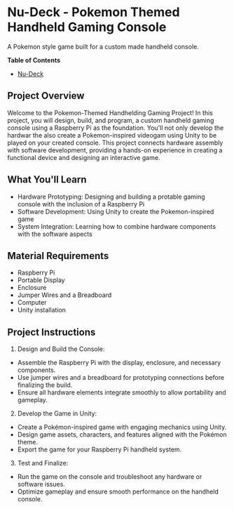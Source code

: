 <!-- START doctoc generated TOC please keep comment here to allow auto update -->
<!-- DON'T EDIT THIS SECTION, INSTEAD RE-RUN doctoc TO UPDATE -->

<!-- END doctoc generated TOC please keep comment here to allow auto update -->

# Nu-Deck - Pokemon Themed Handheld Gaming Console
A Pokemon style game built for a custom made handheld console.

**Table of Contents** 

- [Nu-Deck](#nu-deck)


## Project Overview
Welcome to the Pokemon-Themed Handhelding Gaming Project! In this project, you will design, build, and program, a custom handheld gaming console using a Raspberry Pi as the foundation. You'll not only develop the hardwar the also create a Pokemon-inspired videogam using Unity to be played on your created console. This project connects hardware assembly with software development, providing a hands-on experience in creating a functional device and designing an interactive game.

## What You'll Learn
* Hardware Prototyping: Designing and building a protable gaming console with the inclusion of a Raspberry Pi
* Software Development: Using Unity to create the Pokemon-inspired game
* System Integration: Learning how to combine hardware components with the software aspects

## Material Requirements
* Raspberry Pi
* Portable Display
* Enclosure
* Jumper Wires and a Breadboard 
* Computer 
* Unity installation

## Project Instructions
1. Design and Build the Console:

* Assemble the Raspberry Pi with the display, enclosure, and necessary components.
* Use jumper wires and a breadboard for prototyping connections before finalizing the build.
* Ensure all hardware elements integrate smoothly to allow portability and gameplay.

2. Develop the Game in Unity:

* Create a Pokémon-inspired game with engaging mechanics using Unity.
* Design game assets, characters, and features aligned with the Pokémon theme.
* Export the game for your Raspberry Pi handheld system.

3. Test and Finalize:

* Run the game on the console and troubleshoot any hardware or software issues.
* Optimize gameplay and ensure smooth performance on the handheld console.

